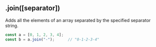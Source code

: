 ## .join([separator])

Adds all the elements of an array separated by the specified separator string.

```js
const a = [0, 1, 2, 3, 4];
const b = a.join("-");      // "0-1-2-3-4"
```